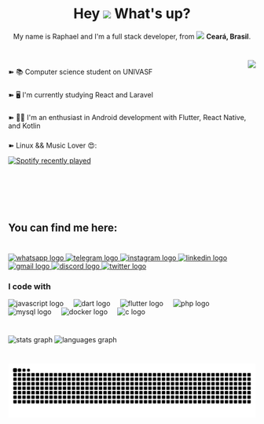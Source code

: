 <h1 align = "center"> Hey <img src="https://emojis.slackmojis.com/emojis/images/1577305505/7373/hand_wave.gif?1577305505" width="50" /> What's up?</h1>

<p align = "center"> My name is Raphael and I'm a full stack developer, from <img src="https://cdn-icons-png.flaticon.com/128/197/197386.png" width="17" /> <b>Ceará, Brasil</b>.</p>

###

<br clear="both">
<img align="right" height="300" src="https://images-wixmp-ed30a86b8c4ca887773594c2.wixmp.com/f/9100d753-02ac-4ed8-ac98-5e45d6deecad/depxc3c-2c74dc75-552f-4b74-9d49-a01ec4c8ea90.gif?token=eyJ0eXAiOiJKV1QiLCJhbGciOiJIUzI1NiJ9.eyJzdWIiOiJ1cm46YXBwOjdlMGQxODg5ODIyNjQzNzNhNWYwZDQxNWVhMGQyNmUwIiwiaXNzIjoidXJuOmFwcDo3ZTBkMTg4OTgyMjY0MzczYTVmMGQ0MTVlYTBkMjZlMCIsIm9iaiI6W1t7InBhdGgiOiJcL2ZcLzkxMDBkNzUzLTAyYWMtNGVkOC1hYzk4LTVlNDVkNmRlZWNhZFwvZGVweGMzYy0yYzc0ZGM3NS01NTJmLTRiNzQtOWQ0OS1hMDFlYzRjOGVhOTAuZ2lmIn1dXSwiYXVkIjpbInVybjpzZXJ2aWNlOmZpbGUuZG93bmxvYWQiXX0.ACqc7kQ3zva5d9HmQ6rAM2TWKQ_6KA_YgK4pzBCzpbo"  />

<p align="left">➽ 📚 Computer science student on UNIVASF</p>

###

<p align="left">➽ 🖥️ I'm currently studying React and Laravel</p>

###

<p align="left">➽ 👨‍💻 I'm an enthusiast in Android development with Flutter, React Native, and Kotlin</p>

###

<p align="left">➽ Linux && Music Lover 😍:</p>
<div align="left" height = "20">
  <a href="https://open.spotify.com/user/1mp3r4d0r">
    <img src="https://spotify-recently-played-readme.vercel.app/api?user=1mp3r4d0r&count=1&unique=false" alt="Spotify recently played"  />
  </a>
</div>

###

<br clear="both">

<h2 align="left">You can find me here:</h2>

###

<br clear="both">

<div align="left">
  <a href="https://wa.me/5588981870327" target="_blank">
    <img src="https://raw.githubusercontent.com/maurodesouza/profile-readme-generator/master/src/assets/icons/social/whatsapp/default.svg" width="60" height="40" alt="whatsapp logo"  />
  </a>
  <a href="https://t.me/MRaphaelpy" target="_blank">
    <img src="https://raw.githubusercontent.com/maurodesouza/profile-readme-generator/master/src/assets/icons/social/telegram/default.svg" width="60" height="40" alt="telegram logo"  />
  </a>
  <a href="https://instagram.com/mraphael.py" target="_blank">
    <img src="https://raw.githubusercontent.com/maurodesouza/profile-readme-generator/master/src/assets/icons/social/instagram/default.svg" width="60" height="40" alt="instagram logo"  />
  </a>
  <a href="https://linkedin.com/in/mraphaelpy" target="_blank">
    <img src="https://raw.githubusercontent.com/maurodesouza/profile-readme-generator/master/src/assets/icons/social/linkedin/default.svg" width="60" height="40" alt="linkedin logo"  />
  </a>
  <a href="marcos.rafael@discente.univasf.edu.br" target="_blank">
    <img src="https://raw.githubusercontent.com/maurodesouza/profile-readme-generator/master/src/assets/icons/social/gmail/default.svg" width="60" height="40" alt="gmail logo"  />
  </a>
  <a href="https://discord.com/users/mraphaelpy" target="_blank">
    <img src="https://raw.githubusercontent.com/maurodesouza/profile-readme-generator/master/src/assets/icons/social/discord/default.svg" width="60" height="40" alt="discord logo"  />
  </a>
  <a href="https://twitter.com/mraphaelpy" target="_blank">
    <img src="https://raw.githubusercontent.com/maurodesouza/profile-readme-generator/master/src/assets/icons/social/twitter/default.svg" width="60" height="40" alt="twitter logo"  />
  </a>
</div>

###

<h3 align = "left">I code with</h3>
<div align="left">
  <img src="https://img.shields.io/badge/JavaScript-F7DF1E?logo=javascript&logoColor=black&style=for-the-badge" height="30" alt="javascript logo"  />
  <img width="12" />
  <img src="https://img.shields.io/badge/Dart-0175C2?logo=dart&logoColor=white&style=for-the-badge" height="30" alt="dart logo"  />
  <img width="12" />
  <img src="https://img.shields.io/badge/Flutter-02569B?logo=flutter&logoColor=white&style=for-the-badge" height="30" alt="flutter logo"  />
  <img width="12" />
  <img src="https://img.shields.io/badge/PHP-777BB4?logo=php&logoColor=black&style=for-the-badge" height="30" alt="php logo"  />
  <img width="12" />
  <img src="https://img.shields.io/badge/MySQL-4479A1?logo=mysql&logoColor=white&style=for-the-badge" height="30" alt="mysql logo"  />
  <img width="12" />
  <img src="https://img.shields.io/badge/Docker-2496ED?logo=docker&logoColor=white&style=for-the-badge" height="30" alt="docker logo"  />
  <img width="12" />
  <img src="https://img.shields.io/badge/C-A8B9CC?logo=c&logoColor=black&style=for-the-badge" height="30" alt="c logo"  />
</div>

###

<br clear="both">

<div align="left">
  <img src="https://github-readme-stats.vercel.app/api?username=mraphaelpy&hide_title=false&hide_rank=false&show_icons=true&include_all_commits=true&count_private=true&disable_animations=false&theme=dracula&locale=en&hide_border=false&order=1" height="150" alt="stats graph"  />
  <img src="https://github-readme-stats.vercel.app/api/top-langs?username=mraphaelpy&locale=en&hide_title=false&layout=compact&card_width=320&langs_count=5&theme=dracula&hide_border=false&order=2" height="150" alt="languages graph"  />
</div>

###

<br clear="both">

<img src="https://raw.githubusercontent.com/mraphaelpy/mraphaelpy/output/snake.svg" alt="Snake animation" />

###
